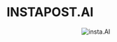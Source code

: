  <div style="margin-right: 50%;">
 <h1 style="bg-color:red; margin-top:23px;">INSTAPOST.AI</h1>
 </div>
 
 <img  style="margin-left:34%;" src="https://avatars.githubusercontent.com/u/97731355?s=200&v=4" alt="insta.AI">
 
 
